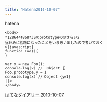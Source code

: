 ```yaml
---
title: "Hatena2010-10-07"
---
```


hatena

```
<body>
*1286444868*JSのprototypeのおさらい2
昼休みに話題になったことをいま思い出したので書いておく
>|javascript|
function Foo(){
}

var x = new Foo();
console.log(x) //  Object {}
Foo.prototype.y = 1
console.log(x) // Object {y=1}
||<
</body>
```


[はてなダイアリー 2010-10-07](https://nishiohirokazu.hatenadiary.org/archive/2010/10/07)